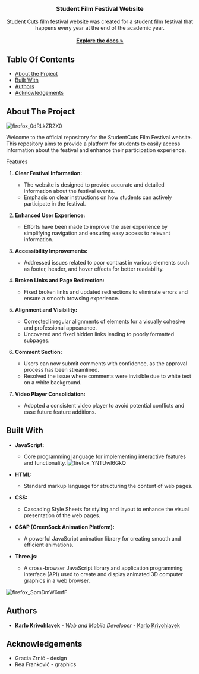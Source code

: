 <br/>
<p align="center">
  <h3 align="center">Student Film Festival Website</h3>

  <p align="center">
    Student Cuts film festival website was created for a student film festival that happens every year at the end of the academic year.
    <br/>
    <br/>
    <a href="https://github.com/KarloKrivohlavek/StudentCuts"><strong>Explore the docs »</strong></a>
    <br/>
  
  </p>
</p>



## Table Of Contents

* [About the Project](#about-the-project)
* [Built With](#built-with)
* [Authors](#authors)
* [Acknowledgements](#acknowledgements)

## About The Project

![firefox_0dRLkZR2X0](https://github.com/KarloKrivohlavek/StudentCuts/assets/131522524/cc404a03-e3e8-4547-bf31-2f0fd8d8428f)


Welcome to the official repository for the StudentCuts Film Festival website. This repository aims to provide a platform for students to easily access information about the festival and enhance their participation experience.


Features
1. **Clear Festival Information:**
   - The website is designed to provide accurate and detailed information about the festival events.
   - Emphasis on clear instructions on how students can actively participate in the festival.

2. **Enhanced User Experience:**
   - Efforts have been made to improve the user experience by simplifying navigation and ensuring easy access to relevant information.

3. **Accessibility Improvements:**
   - Addressed issues related to poor contrast in various elements such as footer, header, and hover effects for better readability.

4. **Broken Links and Page Redirection:**
   - Fixed broken links and updated redirections to eliminate errors and ensure a smooth browsing experience.

5. **Alignment and Visibility:**
   - Corrected irregular alignments of elements for a visually cohesive and professional appearance.
   - Uncovered and fixed hidden links leading to poorly formatted subpages.

6. **Comment Section:**
   - Users can now submit comments with confidence, as the approval process has been streamlined.
   - Resolved the issue where comments were invisible due to white text on a white background.

7. **Video Player Consolidation:**
   - Adopted a consistent video player to avoid potential conflicts and ease future feature additions.



## Built With

- **JavaScript:**
  - Core programming language for implementing interactive features and functionality.
![firefox_YNTUwI6GkQ](https://github.com/KarloKrivohlavek/StudentCuts/assets/131522524/4301fde9-1466-4e72-a8db-74168b0b4a74)

- **HTML:**
  - Standard markup language for structuring the content of web pages.

- **CSS:**
  - Cascading Style Sheets for styling and layout to enhance the visual presentation of the web pages.

- **GSAP (GreenSock Animation Platform):**
  - A powerful JavaScript animation library for creating smooth and efficient animations.

- **Three.js:**
  - A cross-browser JavaScript library and application programming interface (API) used to create and display animated 3D computer graphics in a web browser.

![firefox_SpmDmW6mfF](https://github.com/KarloKrivohlavek/StudentCuts/assets/131522524/20cbb04f-7d50-432d-8883-3a9e40c9f9ef)


## Authors

* **Karlo Krivohlavek** - *Web and Mobile Developer* - [Karlo Krivohlavek](https://github.com/KarloKrivohlavek)

## Acknowledgements

* Gracia Zrnić - design
* Rea Franković - graphics

